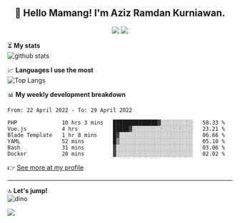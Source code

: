 <h2 align="center">👋 Hello Mamang! I'm Aziz Ramdan Kurniawan.</h2>  
<p align="center">
  <img src="https://komarev.com/ghpvc/?username=azizramdan">
  <img src="https://wakatime.com/badge/user/90056fa0-4c31-4eca-954e-2a3ac05896f9.svg">
</p>
    
⏳ **My stats**  
![github stats](https://github-readme-stats.vercel.app/api?username=azizramdan&show_icons=true&count_private=true&title_color=000&hide_border=true&hide_title=true)  

📈 **Languages I use the most**  
![Top Langs](https://github-readme-stats.vercel.app/api/top-langs/?username=azizramdan&layout=compact&langs_count=6&hide=tsql&hide_border=true&hide_title=true&exclude_repo=Futsal-Go,Futsal-Go-Admin,Sistem-Informasi-Sensus-Harian-Rawat-Inap)  

📊 **My weekly development breakdown**
<!--START_SECTION:waka-->

```text
From: 22 April 2022 - To: 29 April 2022

PHP              10 hrs 3 mins   ██████████████▓░░░░░░░░░░   58.33 %
Vue.js           4 hrs           █████▓░░░░░░░░░░░░░░░░░░░   23.21 %
Blade Template   1 hr 8 mins     █▓░░░░░░░░░░░░░░░░░░░░░░░   06.66 %
YAML             52 mins         █▒░░░░░░░░░░░░░░░░░░░░░░░   05.10 %
Bash             31 mins         ▓░░░░░░░░░░░░░░░░░░░░░░░░   03.06 %
Docker           20 mins         ▓░░░░░░░░░░░░░░░░░░░░░░░░   02.02 %
```

<!--END_SECTION:waka-->
👉 [See more at my profile](https://wakatime.com/@azizramdan)
***
🔝 **Let's jump!**  
![dino](https://raw.githubusercontent.com/azizramdan/azizramdan/master/dino.gif)  

![](https://hit.yhype.me/github/profile?user_id=27954794)
